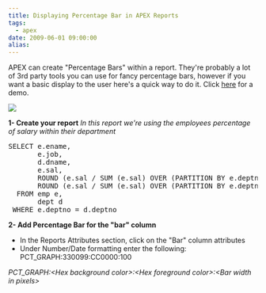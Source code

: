 ```yaml
---
title: Displaying Percentage Bar in APEX Reports
tags:
  - apex
date: 2009-06-01 09:00:00
alias:
---
```


APEX can create "Percentage Bars" within a report. They're probably a lot of 3rd party tools you can use for fancy percentage bars, however if you want a basic display to the user here's a quick way to do it. Click [here](http://apex.oracle.com/pls/otn/f?p=20195:1600) for a demo.

[![](http://3.bp.blogspot.com/_33EF80fk9sM/Sh9QMdwQ5PI/AAAAAAAADpI/cnJJTKr2r38/s400/22_pct_bar.bmp)](http://3.bp.blogspot.com/_33EF80fk9sM/Sh9QMdwQ5PI/AAAAAAAADpI/cnJJTKr2r38/s1600-h/22_pct_bar.bmp)

<span style="font-weight: bold">1- Create your report</span>
<span style="font-style: italic">In this report we're using the employees percentage of salary within their department</span>

<pre class="brush: sql">
SELECT e.ename,
       e.job,
       d.dname,
       e.sal,
       ROUND (e.sal / SUM (e.sal) OVER (PARTITION BY e.deptno) * 100, 0) pct_dep_sal,
       ROUND (e.sal / SUM (e.sal) OVER (PARTITION BY e.deptno) * 100, 0) bar
  FROM emp e,
       dept d
 WHERE e.deptno = d.deptno
</pre>

<span style="font-weight: bold">2- Add Percentage Bar for the "bar" column</span>
- In the Reports Attributes section, click on the "Bar" column attributes
- Under Number/Date formatting enter the following: PCT_GRAPH:330099:CC0000:100

<span style="font-style: italic">PCT_GRAPH:&lt;Hex background color&gt;:&lt;Hex foreground color&gt;:&lt;Bar width in pixels&gt;</span>
